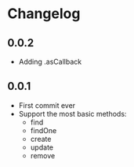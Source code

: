 # Changelog

## 0.0.2

* Adding .asCallback

## 0.0.1

* First commit ever
* Support the most basic methods:
  * find
  * findOne
  * create
  * update
  * remove